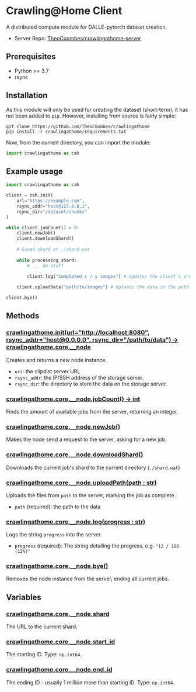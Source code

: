 # Crawling@Home Client
A distributed compute module for DALLE-pytorch dataset creation.
* Server Repo: [TheoCoombes/crawlingathome-server](https://github.com/TheoCoombes/crawlingathome-server)

## Prerequisites
* Python >= 3.7
* rsync

## Installation
As this module will only be used for creating the dataset (short-term), it has not been added to `pip`. However, installing from source is fairly simple:
```
git clone https://github.com/TheoCoombes/crawlingathome
pip install -r crawlingathome/requirements.txt
```
Now, from the current directory, you can import the module:
```py
import crawlingathome as cah
```

## Example usage
```py
import crawlingathome as cah

client = cah.init(
    url="https://example.com",
    rsync_addr="host@127.0.0.1",
    rsync_dir="/dataset/chunks"
)

while client.jobCount() > 0:
    client.newJob()
    client.downloadShard()
    
    # Saved shard at ./shard.wat
    
    while processing_shard:
        # ... do stuff

        client.log("Completed x / y images") # Updates the client's progress to the server
    
    client.uploadData("path/to/images") # Uploads the data in the path and marks the job as complete

client.bye()
```

## Methods

### [crawlingathome.init(url="http://localhost:8080", rsync_addr="host@0.0.0.0", rsync_dir="/path/to/data") -> crawlingathome.core.__node](https://github.com/TheoCoombes/clipdist/blob/main/core.py#L12)
Creates and returns a new node instance.
* `url`: the clipdist server URL
* `rsync_addr`: the IP/SSH address of the storage server.
* `rsync_dir`: the directory to store the data on the storage server.

### [crawlingathome.core.__node.jobCount() -> int](https://github.com/TheoCoombes/clipdist/blob/main/core.py#L39)
Finds the amount of available jobs from the server, returning an integer.

### [crawlingathome.core.__node.newJob()](https://github.com/TheoCoombes/clipdist/blob/main/core.py#L55)
Makes the node send a request to the server, asking for a new job.

### [crawlingathome.core.__node.downloadShard()](https://github.com/TheoCoombes/clipdist/blob/main/core.py#L74)
Downloads the current job's shard to the current directory (`./shard.wat`)

### [crawlingathome.core.__node.uploadPath(path : str)](https://github.com/TheoCoombes/clipdist/blob/main/core.py#L96)
Uploads the files from `path` to the server, marking the job as complete.
* `path` (required): the path to the data

### [crawlingathome.core.__node.log(progress : str)](https://github.com/TheoCoombes/clipdist/blob/main/core.py#L120)
Logs the string `progress` into the server.
* `progress` (required): The string detailing the progress, e.g. `"12 / 100 (12%)"`

### [crawlingathome.core.__node.bye()](https://github.com/TheoCoombes/clipdist/blob/main/core.py#L134)
Removes the node instance from the server, ending all current jobs.

## Variables

### [crawlingathome.core.__node.shard](https://github.com/TheoCoombes/crawlingathome/blob/main/core.py#L68)
The URL to the current shard.

### [crawlingathome.core.__node.start_id](https://github.com/TheoCoombes/crawlingathome/blob/main/core.py#L69)
The starting ID. Type: `np.int64`.

### [crawlingathome.core.__node.end_id](https://github.com/TheoCoombes/crawlingathome/blob/main/core.py#L69)
The ending ID - usually 1 million more than starting ID. Type: `np.int64`.
